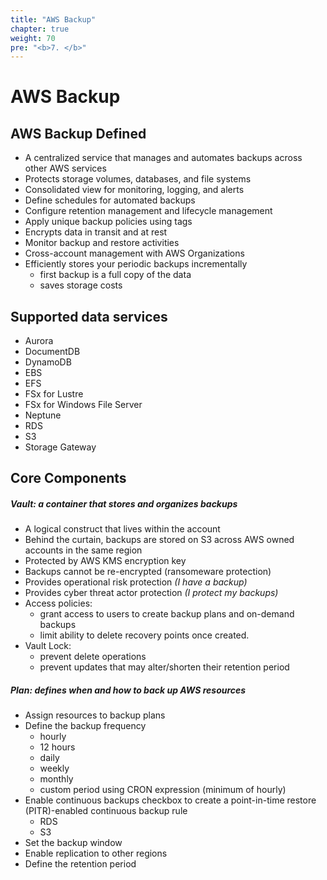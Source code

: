 ```yaml
---
title: "AWS Backup"
chapter: true
weight: 70
pre: "<b>7. </b>"
---
```


# AWS Backup

## AWS Backup Defined  

- A centralized service that manages and automates backups across other AWS services
- Protects storage volumes, databases, and file systems
- Consolidated view for monitoring, logging, and alerts
- Define schedules for automated backups
- Configure retention management and lifecycle management
- Apply unique backup policies using tags
- Encrypts data in transit and at rest
- Monitor backup and restore activities
- Cross-account management with AWS Organizations
- Efficiently stores your periodic backups incrementally
    - first backup is a full copy of the data
    - saves storage costs

## Supported data services
- Aurora
- DocumentDB
- DynamoDB
- EBS
- EFS
- FSx for Lustre
- FSx for Windows File Server
- Neptune
- RDS
- S3
- Storage Gateway

## Core Components  

##### **Vault**: a container that stores and organizes backups
- A logical construct that lives within the account
- Behind the curtain, backups are stored on S3 across AWS owned accounts in the same region
- Protected by AWS KMS encryption key
- Backups cannot be re-encrypted (ransomeware protection)
- Provides operational risk protection *(I have a backup)*
- Provides cyber threat actor protection *(I protect my backups)*
- Access policies:
    - grant access to users to create backup plans and on-demand backups
    - limit ability to delete recovery points once created.
- Vault Lock:
    - prevent delete operations
    - prevent updates that may alter/shorten their retention period
       
##### **Plan**: defines when and how to back up AWS resources
- Assign resources to backup plans
- Define the backup frequency
    - hourly
    - 12 hours
    - daily
    - weekly
    - monthly
    - custom period using CRON expression (minimum of hourly)
- Enable continuous backups checkbox to create a point-in-time restore (PITR)-enabled continuous backup rule
    - RDS
    - S3
- Set the backup window
- Enable replication to other regions
- Define the retention period
